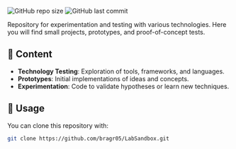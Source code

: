 ![GitHub repo size](https://img.shields.io/github/repo-size/bragr05/LabSandbox?color=f6b61f)
![GitHub last commit](https://img.shields.io/github/last-commit/bragr05/LabSandbox?color=027c4d)

Repository for experimentation and testing with various technologies. Here you will find small projects, prototypes, and proof-of-concept tests.

## 🚀 Content

- **Technology Testing**: Exploration of tools, frameworks, and languages.
- **Prototypes**: Initial implementations of ideas and concepts.
- **Experimentation**: Code to validate hypotheses or learn new techniques.

## 📌 Usage

You can clone this repository with:

```bash
git clone https://github.com/bragr05/LabSandbox.git
```
